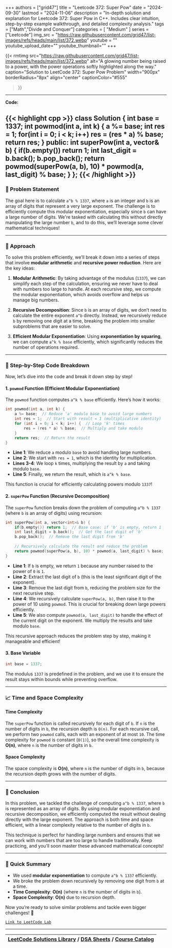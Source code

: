 
+++
authors = ["grid47"]
title = "Leetcode 372: Super Pow"
date = "2024-09-30"
lastmod = "2024-11-06"
description = "In-depth solution and explanation for Leetcode 372: Super Pow in C++. Includes clear intuition, step-by-step example walkthrough, and detailed complexity analysis."
tags = ["Math","Divide and Conquer"]
categories = [
    "Medium"
]
series = ["Leetcode"]
img_src = "https://raw.githubusercontent.com/grid47/list-images/refs/heads/main/list/372.webp"
youtube = ""
youtube_upload_date=""
youtube_thumbnail=""
+++


{{< rmtimg 
    src="https://raw.githubusercontent.com/grid47/list-images/refs/heads/main/list/372.webp" 
    alt="A glowing number being raised to a power, with the power operations softly highlighted along the way."
    caption="Solution to LeetCode 372: Super Pow Problem"
    width="900px"
    borderRadius="8px"
    align="center" 
    captionColor="#555"
>}}
---
**Code:**

{{< highlight cpp >}}
class Solution {
    int base = 1337;
    int powmod(int a, int k) {
        a %= base;
        int res = 1;
        for(int i = 0; i < k; i++)
        res = (res * a) % base;
        return res;
    }
public:
    int superPow(int a, vector<int>& b) {
        if(b.empty()) return 1;
        int last_digit = b.back();
        b.pop_back();
        return powmod(superPow(a, b), 10) * powmod(a, last_digit) % base;
    }
};
{{< /highlight >}}
---

### 🚀 Problem Statement

The goal here is to calculate `a^b % 1337`, where `a` is an integer and `b` is an array of digits that represent a very large exponent. The challenge is to efficiently compute this modular exponentiation, especially since `b` can have a large number of digits. We're tasked with calculating this without directly manipulating the large number `b`, and to do this, we’ll leverage some clever mathematical techniques!

---

### 🧠 Approach

To solve this problem efficiently, we’ll break it down into a series of steps that involve **modular arithmetic** and **recursive power reduction**. Here are the key ideas:

1. **Modular Arithmetic**: By taking advantage of the modulus (`1337`), we can simplify each step of the calculation, ensuring we never have to deal with numbers too large to handle. At each recursive step, we compute the modular exponentiation, which avoids overflow and helps us manage big numbers.

2. **Recursive Decomposition**: Since `b` is an array of digits, we don’t need to calculate the entire exponent `a^b` directly. Instead, we recursively reduce `b` by removing one digit at a time, breaking the problem into smaller subproblems that are easier to solve.

3. **Efficient Modular Exponentiation**: Using **exponentiation by squaring**, we can compute `a^k % base` efficiently, which significantly reduces the number of operations required.

---

### 🔨 Step-by-Step Code Breakdown

Now, let’s dive into the code and break it down step by step!

#### 1. `powmod` Function (Efficient Modular Exponentiation)

The `powmod` function computes `a^k % base` efficiently. Here’s how it works:

```cpp
int powmod(int a, int k) {
    a %= base;  // Reduce 'a' modulo base to avoid large numbers
    int res = 1;  // Start with result = 1 (multiplicative identity)
    for (int i = 0; i < k; i++) {  // Loop 'k' times
        res = (res * a) % base;  // Multiply and take modulo
    }
    return res;  // Return the result
}
```

- **Line 1**: We reduce `a` modulo `base` to avoid handling large numbers.
- **Line 2**: We start with `res = 1`, which is the identity for multiplication.
- **Lines 3-4**: We loop `k` times, multiplying the result by `a` and taking modulo `base`.
- **Line 5**: Finally, we return the result, which is `a^k % base`.

This function is crucial for efficiently calculating powers modulo `1337`!

#### 2. `superPow` Function (Recursive Decomposition)

The `superPow` function breaks down the problem of computing `a^b % 1337` (where `b` is an array of digits) using recursion:

```cpp
int superPow(int a, vector<int>& b) {
    if(b.empty()) return 1;  // Base case: if 'b' is empty, return 1
    int last_digit = b.back();  // Get the last digit of 'b'
    b.pop_back();  // Remove the last digit from 'b'
    
    // Recursively calculate the result and reduce the problem
    return powmod(superPow(a, b), 10) * powmod(a, last_digit) % base;
}
```

- **Line 1**: If `b` is empty, we return `1` because any number raised to the power of `0` is `1`.
- **Line 2**: Extract the last digit of `b` (this is the least significant digit of the exponent).
- **Line 3**: Remove the last digit from `b`, reducing the problem size for the next recursive step.
- **Line 4**: We recursively calculate `superPow(a, b)`, then raise it to the power of 10 using `powmod`. This is crucial for breaking down large powers efficiently.
- **Line 5**: We also compute `powmod(a, last_digit)` to handle the effect of the current digit on the exponent. We multiply the results and take modulo `base`.

This recursive approach reduces the problem step by step, making it manageable and efficient!

#### 3. Base Variable

```cpp
int base = 1337;
```

The modulus `1337` is predefined in the problem, and we use it to ensure the result stays within bounds while preventing overflow.

---

### 📈 Time and Space Complexity

#### Time Complexity

The `superPow` function is called recursively for each digit of `b`. If `n` is the number of digits in `b`, the recursion depth is `O(n)`. For each recursive call, we perform two `powmod` calls, each with an exponent of at most `10`. The time complexity for `powmod` is constant (`O(1)`), so the overall time complexity is **O(n)**, where `n` is the number of digits in `b`.

#### Space Complexity

The space complexity is **O(n)**, where `n` is the number of digits in `b`, because the recursion depth grows with the number of digits.

---

### 🏁 Conclusion

In this problem, we tackled the challenge of computing `a^b % 1337`, where `b` is represented as an array of digits. By using modular exponentiation and recursive decomposition, we efficiently computed the result without dealing directly with the large exponent. The approach is both time and space efficient, with a linear complexity relative to the number of digits in `b`. 

This technique is perfect for handling large numbers and ensures that we can work with numbers that are too large to handle traditionally. Keep practicing, and you’ll soon master these advanced mathematical concepts!

---

### 🌟 Quick Summary

- We used **modular exponentiation** to compute `a^b % 1337` efficiently.
- We broke the problem down recursively by removing one digit from `b` at a time.
- **Time Complexity**: **O(n)** (where `n` is the number of digits in `b`).
- **Space Complexity**: **O(n)** due to recursion depth.
  
Now you’re ready to solve similar problems and tackle even bigger challenges! 🚀

[`Link to LeetCode Lab`](https://leetcode.com/problems/super-pow/description/)

---

| [LeetCode Solutions Library](https://grid47.xyz/leetcode/) / [DSA Sheets](https://grid47.xyz/sheets/) / [Course Catalog](https://grid47.xyz/courses/) |
| --- |
